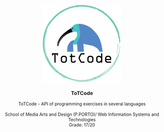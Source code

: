 <p align="center">
  <img src="https://github.com/PatriciaDamas/ToTCode/blob/master/WebContent/assets/images/logoTot-01.png" width="256px">

  <h3 align="center"><b>ToTCode</b></h3>

  <p align="center">
    ToTCode - API of programming exercises in several languages
    <br>
    <br>
    School of Media Arts and Design (P.PORTO)/ Web Information Systems and Technologies
    <br>
    Grade: 17/20
    <br>
  <br>
  </p>
</p>
